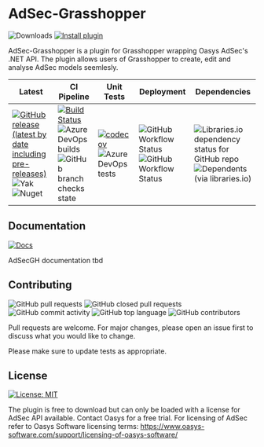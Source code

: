 # AdSec-Grasshopper
![Downloads](https://img.shields.io/badge/dynamic/json?color=125DA9&label=downloads&query=download_count&url=https%3A%2F%2Fyak.rhino3d.com%2Fpackages%2Fadsec&style=flat-square&logo=data:image/png;base64,iVBORw0KGgoAAAANSUhEUgAAABgAAAAYCAYAAADgdz34AAAACXBIWXMAAAsTAAALEwEAmpwYAAAAAXNSR0IArs4c6QAAAARnQU1BAACxjwv8YQUAAAB3SURBVHgB7ZRBDoAgDASr8SH8/1PwE6yHJogEd5UeNMyNpN2hhFTEmQUtzMqpUUH6VnFmCqbASaBfPuaKRk1NhAXu6G1Ca4oOR21gHIyEDyckz8MByfvwjoQLty5Qcht+yUMEDGXe91fFVh5GPpNhEyQZT5JfsAN5UByV3bhHmAAAAABJRU5ErkJggg==) [![Install plugin](https://img.shields.io/badge/install-Food4Rhino-green?style=flat-square&logo=data:image/png;base64,iVBORw0KGgoAAAANSUhEUgAAABgAAAAYCAYAAADgdz34AAAACXBIWXMAAAsTAAALEwEAmpwYAAAAAXNSR0IArs4c6QAAAARnQU1BAACxjwv8YQUAAADxSURBVHgB3ZTtDcIgEIaPxgHqBnUCV3CEbmA3cAVXcIJ2A0foCm7QOoHdAF8SGgFpORB/6JO8oSUH3Acc0ZcRHCMpZYmhgSYhREe5wQGtfNHHrOVGIK1FgJgUTLvLwnceVA3m/FAkG44RMjJh74kSsHKZ4qHhhLcu3Bok838HjHq8QVtop7/zgBpX0Fm3hnnuIHmU2r7RKmMO5nD1tZTgk1dRYRgoAXV1C2ezEzRAtTF9pDTGtxkn5NYJOYTKe6UdfMxOxr7kDrpDe8iMktdhAx7Wjq11u5b2ZEfg89C0/7gXKY/X/rmbrNE7ti0nRb/PEyfNcxAV2WX+AAAAAElFTkSuQmCC)](https://www.food4rhino.com/en/app/adsec)

AdSec-Grasshopper is a plugin for Grasshopper wrapping Oasys AdSec's .NET API. The plugin allows users of Grasshopper to create, edit and analyse AdSec models seemlesly. 

| Latest | CI Pipeline | Unit Tests | Deployment | Dependencies |
| ------ | ----------- | ---------- | ---------- | ------------ |
| [![GitHub release (latest by date including pre-releases)](https://img.shields.io/github/v/release/arup-group/AdSec-Grasshopper?include_prereleases&logo=github&style=flat-square)](https://github.com/arup-group/AdSec-Grasshopper/releases) <br /> ![Yak](https://img.shields.io/badge/dynamic/json?color=blue&label=yak&prefix=v&query=version&url=https%3A%2F%2Fyak.rhino3d.com%2Fpackages%2Fadsec&logo=rhinoceros&style=flat-square) <br /> ![Nuget](https://img.shields.io/nuget/vpre/adsecgh?logo=nuget&style=flat-square) | [![Build Status](https://dev.azure.com/oasys-software/OASYS%20libraries/_apis/build/status/arup-group.AdSec-Grasshopper?branchName=main?style=flat-square)](https://dev.azure.com/oasys-software/OASYS%20libraries/_build/latest?definitionId=138&branchName=main) <br /> ![Azure DevOps builds](https://img.shields.io/azure-devops/build/oasys-software/89fd051d-5c77-48bf-9b0e-05bca3e3e596/138?logo=azurepipelines&style=flat-square) <br /> ![GitHub branch checks state](https://img.shields.io/github/checks-status/arup-group/adsec-grasshopper/main?logo=github&style=flat-square) | [![codecov](https://img.shields.io/codecov/c/github/arup-group/adsec-grasshopper?logo=codecov&logoColor=white&&style=flat-square)](https://codecov.io/gh/arup-group/AdSec-Grasshopper) <br /> ![Azure DevOps tests](https://img.shields.io/azure-devops/tests/oasys-software/OASYS%2520libraries/138/main?compact_message&logo=azurepipelines&style=flat-square) | ![GitHub Workflow Status](https://img.shields.io/github/actions/workflow/status/arup-group/adsec-grasshopper/github-release-yak.yml?label=yak&logo=rhinoceros&style=flat-square) <br /> ![GitHub Workflow Status](https://img.shields.io/github/actions/workflow/status/arup-group/adsec-grasshopper/github-release-nuget.yml?label=nuget&logo=nuget&style=flat-square) | ![Libraries.io dependency status for GitHub repo](https://img.shields.io/librariesio/github/arup-group/adsec-grasshopper?logo=nuget&style=flat-square) <br /> ![Dependents (via libraries.io)](https://img.shields.io/librariesio/dependents/nuget/adsecgh) |

## Documentation
[![Docs](https://img.shields.io/badge/Docs-AdSec%20API-125DA9?logo=readme&logoColor=white&style=flat-square)](https://arup-group.github.io/oasys-combined/adsec-api/)

AdSecGH documentation tbd

## Contributing
![GitHub pull requests](https://img.shields.io/github/issues-pr-raw/arup-group/adsec-grasshopper?style=flat-square&logo=data:image/png;base64,iVBORw0KGgoAAAANSUhEUgAAABgAAAAYCAYAAADgdz34AAAACXBIWXMAAAsTAAALEwEAmpwYAAAAAXNSR0IArs4c6QAAAARnQU1BAACxjwv8YQUAAADNSURBVHgB7VXbDcMgDHSjDpCRMgojZIOwQdMJ6CYZiRFco7qSi3gYSqV+5KSTcOTzEZAOgH8EIm7QgyAkeuat0IPQijAQX3DEB69tanivQdi1E3Uw8anhEQ6iyc2dSp5Rfcn0LURXvZdwHOKIHK/3TA9yPRNX8TdLzWQXzTbTs8Z3IIwPqEHusNBjonpmmYcRBi26CX6M0+A0GGwg8wQzcZ2CSoeKuP5Kh5W4LhgUdS1xrcWH7irWd+Im4sTwtxr0Oo7r95tsQYle3RA8AW71bDMxGCXJAAAAAElFTkSuQmCC) 
![GitHub closed pull requests](https://img.shields.io/github/issues-pr-closed-raw/arup-group/adsec-grasshopper?style=flat-square&logo=data:image/png;base64,iVBORw0KGgoAAAANSUhEUgAAABAAAAAPCAYAAADtc08vAAAACXBIWXMAAAsTAAALEwEAmpwYAAAAAXNSR0IArs4c6QAAAARnQU1BAACxjwv8YQUAAACbSURBVHgBnVJbEYAgELwIRCCCEYxgBJtoBBsYwQhGuQhEOL2Zc1wRFNgZPoB9sABRA0TEncNTC1QoN1ytWJMZDHyNXg1WEM+xs/8RjyDeKNOpy4iVE4zDjzBLv7BnDBg4Q4qwAKGP9qZk74jk8IiwPoCY6QvqjknWm20epOTJIsEGhiOVQPvLGyvVQF8Ce0vDd+3AwFML7AKLkg/1iD3k8fl0tQAAAABJRU5ErkJggg==)
![GitHub commit activity](https://img.shields.io/github/commit-activity/m/arup-group/adsec-grasshopper?style=flat-square&logo=data:image/png;base64,iVBORw0KGgoAAAANSUhEUgAAABgAAAAYCAYAAADgdz34AAAACXBIWXMAAAsTAAALEwEAmpwYAAAAAXNSR0IArs4c6QAAAARnQU1BAACxjwv8YQUAAAC7SURBVHgB7VWBDYMwDMt2wU7gBE7ZCftg/WD9YPuAE3bCTukJOyEkUpBCRdsUgRAISxUlqe1ErVqAE2sDEQMmwPkr7AVUcBN3YyE5Gp7JFeLBZED5tyqGSa1RvCkaUO6uxL9q7kriEk8bRCQvMa9MXjlxyfF/SBl0QvpFcRd1NSmeBS185ki8Dzg+KVXi3PJfiI/Cuo+MG1ihKutgafDGqZbtVVUYDCeihROHw2WYJO+OucIE/u7nwdkMPUCUeIAsCfP+AAAAAElFTkSuQmCC)
![GitHub top language](https://img.shields.io/github/languages/top/arup-group/adsec-grasshopper?logo=dotnet&style=flat-square)
![GitHub contributors](https://img.shields.io/github/contributors/arup-group/adsec-grasshopper?style=flat-square&logo=data:image/png;base64,iVBORw0KGgoAAAANSUhEUgAAABgAAAAYCAYAAADgdz34AAAACXBIWXMAAAsTAAALEwEAmpwYAAAAAXNSR0IArs4c6QAAAARnQU1BAACxjwv8YQUAAADnSURBVHgB7ZTRDcIwDETdTgAblAlgAzoCI7AJ2YBswAgdoWzACB2hI5i4ciULYseqkOhHn2Q1anKOfYkCsLEqEPGWYuS4/1RHE/hNcCT36Xj3T0bHBqauBidL7ZMJQqaSyHOqDZYut0kUVQZw2qDpiFos6tPnWVXVPn0PNE7/uhQ7sDsv69hfjYtmQ4rW0AW5waAsejjs6xXtOHXBFWo0IsmVBBxUecfjBvNnRLRzZWr1aNsXRHc5otXiqWAfMdmA+lm8tCs4cHLLvpnWKMR+CVBvXRKtHKWn4ghlzrAU1G+H34aNv/MGGsRggTYOMdwAAAAASUVORK5CYII=)

Pull requests are welcome. For major changes, please open an issue first to discuss what you would like to change.

Please make sure to update tests as appropriate.

## License
[![License: MIT](https://img.shields.io/badge/License-MIT-yellow.svg?&style=flat-square&logo=data:image/png;base64,iVBORw0KGgoAAAANSUhEUgAAABgAAAAYCAYAAADgdz34AAAACXBIWXMAAAsTAAALEwEAmpwYAAAAAXNSR0IArs4c6QAAAARnQU1BAACxjwv8YQUAAADLSURBVHgB7ZPRDcIwDESvnYAROgIbkA1ghG7CKDACTNBs0m5QNgiO5I/IuLGLhJCgT7JUWXe5OHKBvyIxazytckhIC8gghQDHLYf0PoN1eFe7jZzE45NPdC6+T/Bj+yh5J8adc09oXiawfG0lOYt62FR9ZcBRMQfY+Hw8mmQWGu2Jqr6mNEOhIaRG6y35yieKiu4Gm+jy8S5feeRcF+cWmT43WoBFiw+zBXw/oNGavGY91YFqz+1OyB5UE9edKtK/NcEDBYxpPSN+kidmAJvClBsULQAAAABJRU5ErkJggg==)](https://opensource.org/licenses/MIT)

The plugin is free to download but can only be loaded with a license for AdSec API available. Contact Oasys for a free trial. For licensing of AdSec refer to Oasys Software licensing terms: https://www.oasys-software.com/support/licensing-of-oasys-software/
